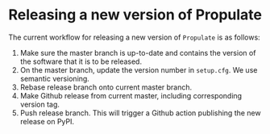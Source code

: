 # Releasing a new version of Propulate

The current workflow for releasing a new version of `Propulate` is as follows:
1. Make sure the master branch is up-to-date and contains the version of the software that it is to be released.
2. On the master branch, update the version number in `setup.cfg`. We use semantic versioning.
3. Rebase release branch onto current master branch.
4. Make Github release from current master, including corresponding version tag.
5. Push release branch. This will trigger a Github action publishing the new release on PyPI.
